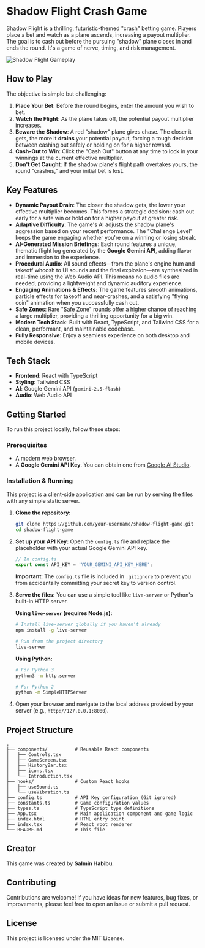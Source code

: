 # Shadow Flight Crash Game

Shadow Flight is a thrilling, futuristic-themed "crash" betting game. Players place a bet and watch as a plane ascends, increasing a payout multiplier. The goal is to cash out before the pursuing "shadow" plane closes in and ends the round. It's a game of nerve, timing, and risk management.

![Shadow Flight Gameplay](https://storage.googleapis.com/project-game-assets/shadow-flight-promo.png)

## How to Play

The objective is simple but challenging:

1.  **Place Your Bet**: Before the round begins, enter the amount you wish to bet.
2.  **Watch the Flight**: As the plane takes off, the potential payout multiplier increases.
3.  **Beware the Shadow**: A red "shadow" plane gives chase. The closer it gets, the more it **drains** your potential payout, forcing a tough decision between cashing out safely or holding on for a higher reward.
4.  **Cash-Out to Win**: Click the "Cash Out" button at any time to lock in your winnings at the current effective multiplier.
5.  **Don't Get Caught**: If the shadow plane's flight path overtakes yours, the round "crashes," and your initial bet is lost.

## Key Features

-   **Dynamic Payout Drain**: The closer the shadow gets, the lower your effective multiplier becomes. This forces a strategic decision: cash out early for a safe win or hold on for a higher payout at greater risk.
-   **Adaptive Difficulty**: The game's AI adjusts the shadow plane's aggression based on your recent performance. The "Challenge Level" keeps the game engaging whether you're on a winning or losing streak.
-   **AI-Generated Mission Briefings**: Each round features a unique, thematic flight log generated by the **Google Gemini API**, adding flavor and immersion to the experience.
-   **Procedural Audio**: All sound effects—from the plane's engine hum and takeoff whoosh to UI sounds and the final explosion—are synthesized in real-time using the Web Audio API. This means no audio files are needed, providing a lightweight and dynamic auditory experience.
-   **Engaging Animations & Effects**: The game features smooth animations, particle effects for takeoff and near-crashes, and a satisfying "flying coin" animation when you successfully cash out.
-   **Safe Zones**: Rare "Safe Zone" rounds offer a higher chance of reaching a large multiplier, providing a thrilling opportunity for a big win.
-   **Modern Tech Stack**: Built with React, TypeScript, and Tailwind CSS for a clean, performant, and maintainable codebase.
-   **Fully Responsive**: Enjoy a seamless experience on both desktop and mobile devices.

## Tech Stack

-   **Frontend**: React with TypeScript
-   **Styling**: Tailwind CSS
-   **AI**: Google Gemini API (`gemini-2.5-flash`)
-   **Audio**: Web Audio API

## Getting Started

To run this project locally, follow these steps:

### Prerequisites

-   A modern web browser.
-   A **Google Gemini API Key**. You can obtain one from [Google AI Studio](https://aistudio.google.com/app/apikey).

### Installation & Running

This project is a client-side application and can be run by serving the files with any simple static server.

1.  **Clone the repository:**
    ```bash
    git clone https://github.com/your-username/shadow-flight-game.git
    cd shadow-flight-game
    ```

2.  **Set up your API Key:**
    Open the `config.ts` file and replace the placeholder with your actual Google Gemini API key.
    ```typescript
    // In config.ts
    export const API_KEY = 'YOUR_GEMINI_API_KEY_HERE';
    ```
    **Important**: The `config.ts` file is included in `.gitignore` to prevent you from accidentally committing your secret key to version control.

3.  **Serve the files:**
    You can use a simple tool like `live-server` or Python's built-in HTTP server.

    **Using `live-server` (requires Node.js):**
    ```bash
    # Install live-server globally if you haven't already
    npm install -g live-server

    # Run from the project directory
    live-server
    ```

    **Using Python:**
    ```bash
    # For Python 3
    python3 -m http.server

    # For Python 2
    python -m SimpleHTTPServer
    ```

4.  Open your browser and navigate to the local address provided by your server (e.g., `http://127.0.0.1:8080`).

## Project Structure

```
.
├── components/          # Reusable React components
│   ├── Controls.tsx
│   ├── GameScreen.tsx
│   ├── HistoryBar.tsx
│   ├── icons.tsx
│   └── Introduction.tsx
├── hooks/               # Custom React hooks
│   ├── useSound.ts
│   └── useVibration.ts
├── config.ts            # API Key configuration (Git ignored)
├── constants.ts         # Game configuration values
├── types.ts             # TypeScript type definitions
├── App.tsx              # Main application component and game logic
├── index.html           # HTML entry point
├── index.tsx            # React root renderer
└── README.md            # This file
```

## Creator

This game was created by **Salmin Habibu**.

## Contributing

Contributions are welcome! If you have ideas for new features, bug fixes, or improvements, please feel free to open an issue or submit a pull request.

## License

This project is licensed under the MIT License.
